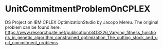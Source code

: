 # UnitCommitmentProblemOnCPLEX
 DS Project on IBM CPLEX OptimizationStudio by Jacopo Mereu. The original problem can be found here: https://www.researchgate.net/publication/3413226_Varying_fitness_functions_in_genetic_algorithm_constrained_optimization_The_cutting_stock_and_unit_commitment_problems
